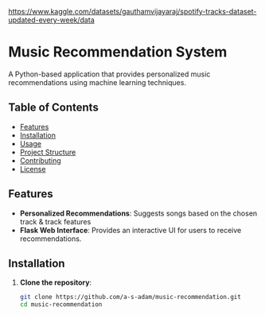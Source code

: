 
https://www.kaggle.com/datasets/gauthamvijayaraj/spotify-tracks-dataset-updated-every-week/data

# Music Recommendation System

A Python-based application that provides personalized music recommendations using machine learning techniques.

## Table of Contents

- [Features](#features)
- [Installation](#installation)
- [Usage](#usage)
- [Project Structure](#project-structure)
- [Contributing](#contributing)
- [License](#license)

## Features

- **Personalized Recommendations**: Suggests songs based on the chosen track & track features
- **Flask Web Interface**: Provides an interactive UI for users to receive recommendations.

## Installation

1. **Clone the repository**:

   ```bash
   git clone https://github.com/a-s-adam/music-recommendation.git
   cd music-recommendation
